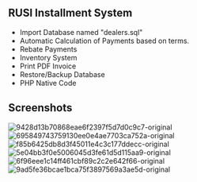 ## RUSI Installment System
- Import Database named "dealers.sql"
- Automatic Calculation of Payments based on terms.
- Rebate Payments
- Inventory System
- Print PDF Invoice
- Restore/Backup Database
- PHP Native Code

## Screenshots
![9428d13b70868eae6f2397f5d7d0c9c7-original](https://user-images.githubusercontent.com/22125914/58013149-9a59de80-7b28-11e9-8a01-b8782e6192ed.png)
![695849743759130ee0e4ae7703ca752a-original](https://user-images.githubusercontent.com/22125914/58013150-9a59de80-7b28-11e9-8f66-491f64707ef8.png)
![f85b6425db8d3f45011e4c3c177ddecc-original](https://user-images.githubusercontent.com/22125914/58013151-9af27500-7b28-11e9-9029-36b58643b2ab.png)
![5e04bb3f0e5006045d3fe61d5d115aa9-original](https://user-images.githubusercontent.com/22125914/58013153-9af27500-7b28-11e9-9990-44d982bafd7a.png)
![6f96eee1c14ff461cbf89c2c2e642f66-original](https://user-images.githubusercontent.com/22125914/58013154-9af27500-7b28-11e9-82f2-44e7ff0e11dc.png)
![9ad5fe36bcae1bca75f3897569a3ae5d-original](https://user-images.githubusercontent.com/22125914/58013155-9b8b0b80-7b28-11e9-8971-d2a20bced1b8.png)
